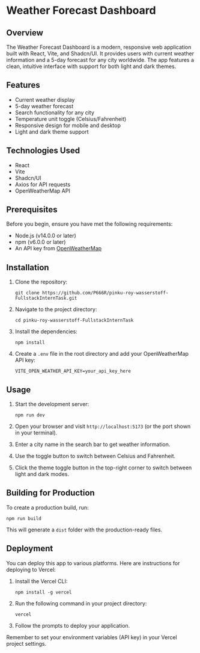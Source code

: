 # Weather Forecast Dashboard

## Overview

The Weather Forecast Dashboard is a modern, responsive web application built with React, Vite, and Shadcn/UI. It provides users with current weather information and a 5-day forecast for any city worldwide. The app features a clean, intuitive interface with support for both light and dark themes.

## Features

- Current weather display
- 5-day weather forecast
- Search functionality for any city
- Temperature unit toggle (Celsius/Fahrenheit)
- Responsive design for mobile and desktop
- Light and dark theme support

## Technologies Used

- React
- Vite
- Shadcn/UI
- Axios for API requests
- OpenWeatherMap API

## Prerequisites

Before you begin, ensure you have met the following requirements:

- Node.js (v14.0.0 or later)
- npm (v6.0.0 or later)
- An API key from [OpenWeatherMap](https://openweathermap.org/api)

## Installation

1. Clone the repository:

   ```
   git clone https://github.com/P666R/pinku-roy-wasserstoff-FullstackInternTask.git
   ```

2. Navigate to the project directory:

   ```
   cd pinku-roy-wasserstoff-FullstackInternTask
   ```

3. Install the dependencies:

   ```
   npm install
   ```

4. Create a `.env` file in the root directory and add your OpenWeatherMap API key:
   ```
   VITE_OPEN_WEATHER_API_KEY=your_api_key_here
   ```

## Usage

1. Start the development server:

   ```
   npm run dev
   ```

2. Open your browser and visit `http://localhost:5173` (or the port shown in your terminal).

3. Enter a city name in the search bar to get weather information.

4. Use the toggle button to switch between Celsius and Fahrenheit.

5. Click the theme toggle button in the top-right corner to switch between light and dark modes.

## Building for Production

To create a production build, run:

```
npm run build
```

This will generate a `dist` folder with the production-ready files.

## Deployment

You can deploy this app to various platforms. Here are instructions for deploying to Vercel:

1. Install the Vercel CLI:

   ```
   npm install -g vercel
   ```

2. Run the following command in your project directory:

   ```
   vercel
   ```

3. Follow the prompts to deploy your application.

Remember to set your environment variables (API key) in your Vercel project settings.

